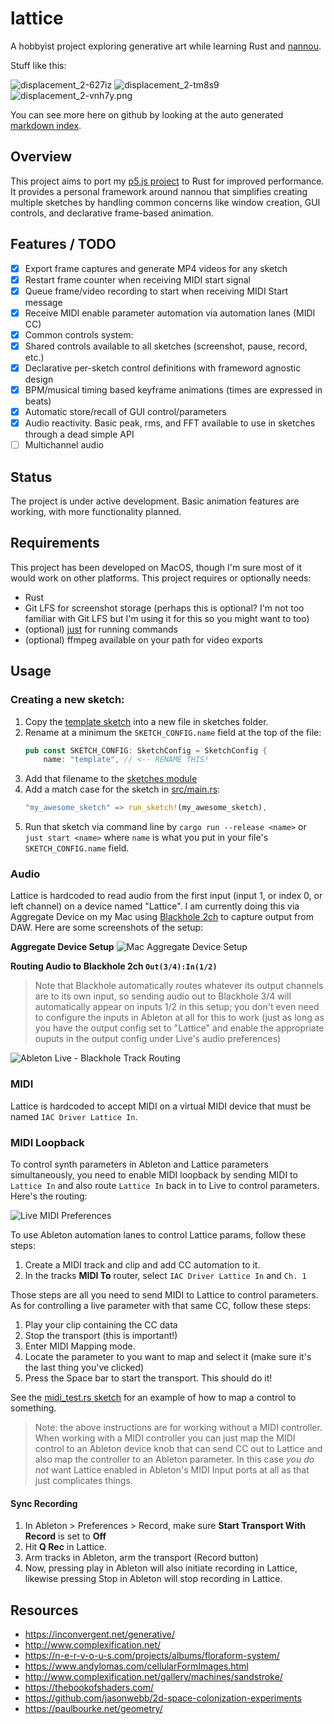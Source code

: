 # lattice

A hobbyist project exploring generative art while learning Rust and
[nannou][nannou-link].

Stuff like this:

<img src="images/displacement_2-627iz.png" alt="displacement_2-627iz">
<img src="images/displacement_2-tm8s9.png" alt="displacement_2-tm8s9">
<img src="images/displacement_2-vnh7y.png" alt="displacement_2-vnh7y.png">

You can see more here on github by looking at the auto generated
[markdown index](index.md).

## Overview

This project aims to port my [p5.js project][p5-link] to Rust for improved
performance. It provides a personal framework around nannou that simplifies
creating multiple sketches by handling common concerns like window creation, GUI
controls, and declarative frame-based animation.

## Features / TODO

- [x] Export frame captures and generate MP4 videos for any sketch
- [x] Restart frame counter when receiving MIDI start signal
- [x] Queue frame/video recording to start when receiving MIDI Start message
- [x] Receive MIDI enable parameter automation via automation lanes (MIDI CC)
- [x] Common controls system:
- [x] Shared controls available to all sketches (screenshot, pause, record,
      etc.)
- [x] Declarative per-sketch control definitions with frameword agnostic design
- [x] BPM/musical timing based keyframe animations (times are expressed in
      beats)
- [x] Automatic store/recall of GUI control/parameters
- [x] Audio reactivity. Basic peak, rms, and FFT available to use in sketches
      through a dead simple API
- [ ] Multichannel audio

## Status

The project is under active development. Basic animation features are working,
with more functionality planned.

## Requirements

This project has been developed on MacOS, though I'm sure most of it would work
on other platforms. This project requires or optionally needs:

- Rust
- Git LFS for screenshot storage (perhaps this is optional? I'm not too familiar
  with Git LFS but I'm using it for this so you might want to too)
- (optional) [just][just-link] for running commands
- (optional) ffmpeg available on your path for video exports

## Usage

### Creating a new sketch:

1. Copy the [template sketch][template-link] into a new file in sketches folder.
2. Rename at a minimum the `SKETCH_CONFIG.name` field at the top of the file:
   ```rust
   pub const SKETCH_CONFIG: SketchConfig = SketchConfig {
       name: "template", // <-- RENAME THIS!
   ```
3. Add that filename to the [sketches module][module-link]
4. Add a match case for the sketch in [src/main.rs][main-link]:
   ```rust
   "my_awesome_sketch" => run_sketch!(my_awesome_sketch),
   ```
5. Run that sketch via command line by `cargo run --release <name>` or
   `just start <name>` where `name` is what you put in your file's
   `SKETCH_CONFIG.name` field.

### Audio

Lattice is hardcoded to read audio from the first input (input 1, or index 0, or
left channel) on a device named "Lattice". I am currently doing this via
Aggregate Device on my Mac using [Blackhole 2ch][blackhole] to capture output
from DAW. Here are some screenshots of the setup:

**Aggregate Device Setup**
![Mac Aggregate Device Setup](assets/aggregate-device-setup.png)

**Routing Audio to Blackhole 2ch `Out(3/4):In(1/2)`**

> Note that Blackhole automatically routes whatever its output channels are to
> its own input, so sending audio out to Blackhole 3/4 will automatically appear
> on inputs 1/2 in this setup; you don't even need to configure the inputs in
> Ableton at all for this to work (just as long as you have the output config
> set to "Lattice" and enable the appropriate ouputs in the output config under
> Live's audio preferences)

![Ableton Live - Blackhole Track Routing](assets/live-blackhole-track-routing.png)

### MIDI

Lattice is hardcoded to accept MIDI on a virtual MIDI device that must be named
`IAC Driver Lattice In`.

### MIDI Loopback

To control synth parameters in Ableton and Lattice parameters simultaneously,
you need to enable MIDI loopback by sending MIDI to `Lattice In` and also route
`Lattice In` back in to Live to control parameters. Here's the routing:

![Live MIDI Preferences](assets/live-midi-prefs.png)

To use Ableton automation lanes to control Lattice params, follow these steps:

1. Create a MIDI track and clip and add CC automation to it.
2. In the tracks **MIDI To** router, select `IAC Driver Lattice In` and `Ch. 1`

Those steps are all you need to send MIDI to Lattice to control parameters. As
for controlling a live parameter with that same CC, follow these steps:

1. Play your clip containing the CC data
2. Stop the transport (this is important!)
3. Enter MIDI Mapping mode.
4. Locate the parameter to you want to map and select it (make sure it's the
   last thing you've clicked)
5. Press the Space bar to start the transport. This should do it!

See the [midi_test.rs sketch][midi-sketch-link] for an example of how to map a
control to something.

> Note: the above instructions are for working without a MIDI controller. When
> working with a MIDI controller you can just map the MIDI control to an Ableton
> device knob that can send CC out to Lattice and also map the controller to an
> Ableton parameter. In this case _you do not_ want Lattice enabled in Ableton's
> MIDI Input ports at all as that just complicates things.

#### Sync Recording

1. In Ableton > Preferences > Record, make sure **Start Transport With Record**
   is set to **Off**
2. Hit **Q Rec** in Lattice.
3. Arm tracks in Ableton, arm the transport (Record button)
4. Now, pressing play in Ableton will also initiate recording in Lattice,
   likewise pressing Stop in Ableton will stop recording in Lattice.

## Resources

- https://inconvergent.net/generative/
- http://www.complexification.net/
- https://n-e-r-v-o-u-s.com/projects/albums/floraform-system/
- https://www.andylomas.com/cellularFormImages.html
- http://www.complexification.net/gallery/machines/sandstroke/
- https://thebookofshaders.com/
- https://github.com/jasonwebb/2d-space-colonization-experiments
- https://paulbourke.net/geometry/

[nannou-link]: https://github.com/nannou-org/nannou
[p5-link]: https://github.com/Lokua/p5/tree/main
[just-link]: https://github.com/casey/just
[template-link]: src/sketches/template.rs
[midi-sketch-link]: src/sketches/midi_test.rs
[module-link]: src/sketches/mod.res
[main-link]: src/main.rs
[blackhole]: https://existential.audio/blackhole/
